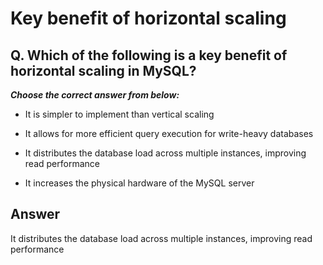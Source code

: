 # Key benefit of horizontal scaling

## Q. Which of the following is a key benefit of horizontal scaling in MySQL?

***Choose the correct answer from below:***

  - It is simpler to implement than vertical scaling

  - It allows for more efficient query execution for write-heavy databases

  - It distributes the database load across multiple instances, improving read performance

  - It increases the physical hardware of the MySQL server


## Answer
It distributes the database load across multiple instances, improving read performance
